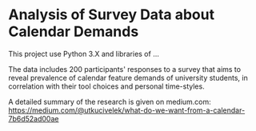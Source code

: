 # Analysis of Survey Data about Calendar Demands

This project use Python 3.X and libraries of ...

The data includes 200 participants' responses to a survey that aims to reveal prevalence of calendar feature demands of university students, in correlation with their tool choices and personal time-styles.

A detailed summary of the research is given on medium.com:
https://medium.com/@utkucivelek/what-do-we-want-from-a-calendar-7b6d52ad00ae

